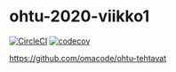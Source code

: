 # ohtu-2020-viikko1

[![CircleCI](https://circleci.com/gh/omacode/ohtu-2020-viikko1.svg?style=svg)](https://circleci.com/gh/omacode/ohtu-2020-viikko1)
[![codecov](https://codecov.io/gh/omacode/ohtu-2020-viikko1/branch/master/graph/badge.svg)](https://codecov.io/gh/omacode/ohtu-2020-viikko1)

https://github.com/omacode/ohtu-tehtavat
